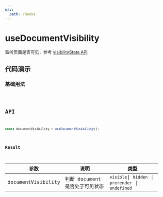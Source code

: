 ```yaml
---
nav:
  path: /hooks
---
```


# useDocumentVisibility

监听页面是否可见，参考 [visibilityState API](https://developer.mozilla.org/docs/Web/API/Document/visibilityState)

## 代码演示

### 基础用法

<code hideActions='["CSB"]' src="./demo/demo1.tsx" />

## API

```typescript
const documentVisibility = useDocumentVisibility();
```

### Result

| 参数               | 说明                           | 类型                                               |
| ------------------ | ------------------------------ | -------------------------------------------------- |
| documentVisibility | 判断 document 是否处于可见状态 | `visible`\| `hidden` \| `prerender` \| `undefined` |